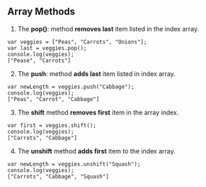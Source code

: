 ## Array Methods

1. The **pop()**: method **removes last** item listed in the index array.

```
var veggies = ["Peas", "Carrots", "Onions"];
var last = veggies.pop();
console.log(veggies);
["Pease", "Carrots"]
```

2. The **push**: method **adds last** item listed in index array.

```
var newLength = veggies.push("Cabbage");
console.log(veggies);
["Peas", "Carrot", "Cabbage"]
```

3. The **shift** method **removes first** item in the array index.

```
var first = veggies.shift();
console.log(veggies);
["Carrots", "Cabbage"]
```

4. The **unshift** method **adds first** item to the index array.

```
var newLength = veggies.unshift("Squash");
console.log(veggies);
["Carrots", "Cabbage", "Squash"]
```
